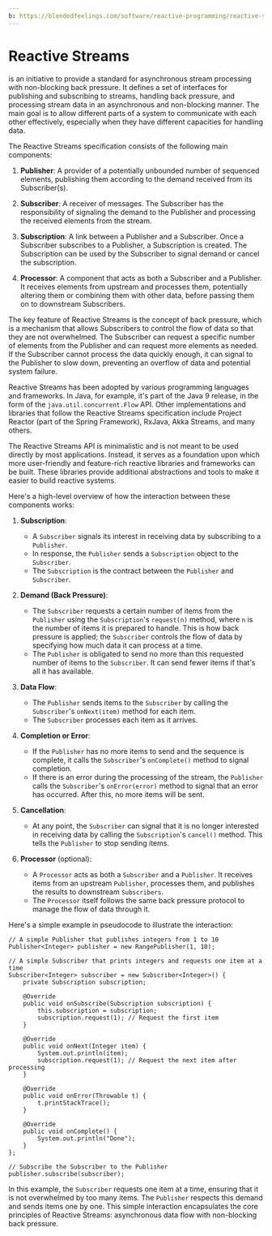 ```yaml
---
b: https://blendedfeelings.com/software/reactive-programming/reactive-stream.md
---
```


# Reactive Streams 
is an initiative to provide a standard for asynchronous stream processing with non-blocking back pressure. It defines a set of interfaces for publishing and subscribing to streams, handling back pressure, and processing stream data in an asynchronous and non-blocking manner. The main goal is to allow different parts of a system to communicate with each other effectively, especially when they have different capacities for handling data.

The Reactive Streams specification consists of the following main components:

1. **Publisher**: A provider of a potentially unbounded number of sequenced elements, publishing them according to the demand received from its Subscriber(s).

2. **Subscriber**: A receiver of messages. The Subscriber has the responsibility of signaling the demand to the Publisher and processing the received elements from the stream.

3. **Subscription**: A link between a Publisher and a Subscriber. Once a Subscriber subscribes to a Publisher, a Subscription is created. The Subscription can be used by the Subscriber to signal demand or cancel the subscription.

4. **Processor**: A component that acts as both a Subscriber and a Publisher. It receives elements from upstream and processes them, potentially altering them or combining them with other data, before passing them on to downstream Subscribers.

The key feature of Reactive Streams is the concept of back pressure, which is a mechanism that allows Subscribers to control the flow of data so that they are not overwhelmed. The Subscriber can request a specific number of elements from the Publisher and can request more elements as needed. If the Subscriber cannot process the data quickly enough, it can signal to the Publisher to slow down, preventing an overflow of data and potential system failure.

Reactive Streams has been adopted by various programming languages and frameworks. In Java, for example, it's part of the Java 9 release, in the form of the `java.util.concurrent.Flow` API. Other implementations and libraries that follow the Reactive Streams specification include Project Reactor (part of the Spring Framework), RxJava, Akka Streams, and many others.

The Reactive Streams API is minimalistic and is not meant to be used directly by most applications. Instead, it serves as a foundation upon which more user-friendly and feature-rich reactive libraries and frameworks can be built. These libraries provide additional abstractions and tools to make it easier to build reactive systems.

Here's a high-level overview of how the interaction between these components works:

1. **Subscription**:
   - A `Subscriber` signals its interest in receiving data by subscribing to a `Publisher`.
   - In response, the `Publisher` sends a `Subscription` object to the `Subscriber`.
   - The `Subscription` is the contract between the `Publisher` and `Subscriber`.

2. **Demand (Back Pressure)**:
   - The `Subscriber` requests a certain number of items from the `Publisher` using the `Subscription`'s `request(n)` method, where `n` is the number of items it is prepared to handle. This is how back pressure is applied; the `Subscriber` controls the flow of data by specifying how much data it can process at a time.
   - The `Publisher` is obligated to send no more than this requested number of items to the `Subscriber`. It can send fewer items if that's all it has available.

3. **Data Flow**:
   - The `Publisher` sends items to the `Subscriber` by calling the `Subscriber`'s `onNext(item)` method for each item.
   - The `Subscriber` processes each item as it arrives.

4. **Completion or Error**:
   - If the `Publisher` has no more items to send and the sequence is complete, it calls the `Subscriber`'s `onComplete()` method to signal completion.
   - If there is an error during the processing of the stream, the `Publisher` calls the `Subscriber`'s `onError(error)` method to signal that an error has occurred. After this, no more items will be sent.

5. **Cancellation**:
   - At any point, the `Subscriber` can signal that it is no longer interested in receiving data by calling the `Subscription`'s `cancel()` method. This tells the `Publisher` to stop sending items.

6. **Processor** (optional):
   - A `Processor` acts as both a `Subscriber` and a `Publisher`. It receives items from an upstream `Publisher`, processes them, and publishes the results to downstream `Subscribers`.
   - The `Processor` itself follows the same back pressure protocol to manage the flow of data through it.

Here's a simple example in pseudocode to illustrate the interaction:

```pseudo
// A simple Publisher that publishes integers from 1 to 10
Publisher<Integer> publisher = new RangePublisher(1, 10);

// A simple Subscriber that prints integers and requests one item at a time
Subscriber<Integer> subscriber = new Subscriber<Integer>() {
    private Subscription subscription;

    @Override
    public void onSubscribe(Subscription subscription) {
        this.subscription = subscription;
        subscription.request(1); // Request the first item
    }

    @Override
    public void onNext(Integer item) {
        System.out.println(item);
        subscription.request(1); // Request the next item after processing
    }

    @Override
    public void onError(Throwable t) {
        t.printStackTrace();
    }

    @Override
    public void onComplete() {
        System.out.println("Done");
    }
};

// Subscribe the Subscriber to the Publisher
publisher.subscribe(subscriber);
```

In this example, the `Subscriber` requests one item at a time, ensuring that it is not overwhelmed by too many items. The `Publisher` respects this demand and sends items one by one. This simple interaction encapsulates the core principles of Reactive Streams: asynchronous data flow with non-blocking back pressure.